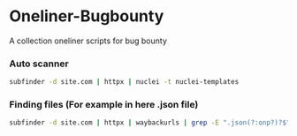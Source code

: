 # Oneliner-Bugbounty
A collection  oneliner scripts for bug bounty

### Auto scanner

```bash
subfinder -d site.com | httpx | nuclei -t nuclei-templates
```

### Finding files (For example in here .json file)

```bash
subfinder -d site.com | httpx | waybackurls | grep -E ".json(?:onp?)?$"
```
